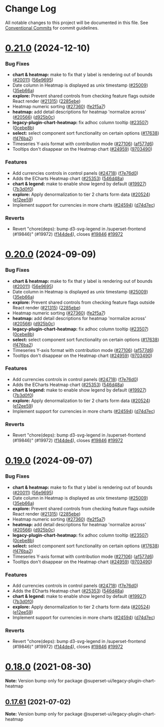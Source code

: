 # Change Log

All notable changes to this project will be documented in this file.
See [Conventional Commits](https://conventionalcommits.org) for commit guidelines.

# [0.21.0](https://github.com/apache/superset/compare/v2021.41.0...v0.21.0) (2024-12-10)

### Bug Fixes

- **chart & heatmap:** make to fix that y label is rendering out of bounds ([#20011](https://github.com/apache/superset/issues/20011)) ([56e9695](https://github.com/apache/superset/commit/56e96950c17ec65ef18cedfb2ed6591796a96cfc))
- Date column in Heatmap is displayed as unix timestamp ([#25009](https://github.com/apache/superset/issues/25009)) ([35eb66a](https://github.com/apache/superset/commit/35eb66a322f7938f840778633a4aea11c7f24dce))
- **explore:** Prevent shared controls from checking feature flags outside React render ([#21315](https://github.com/apache/superset/issues/21315)) ([2285ebe](https://github.com/apache/superset/commit/2285ebe72ec4edded6d195052740b7f9f13d1f1b))
- Heatmap numeric sorting ([#27360](https://github.com/apache/superset/issues/27360)) ([fe2f5a7](https://github.com/apache/superset/commit/fe2f5a7be9fb6218aa72ab9173481fd21fa40b20))
- **heatmap:** add detail descriptions for heatmap 'normalize across' ([#20566](https://github.com/apache/superset/issues/20566)) ([d925b0c](https://github.com/apache/superset/commit/d925b0c8835fb1773b80298a3de1bdc368c88850))
- **legacy-plugin-chart-heatmap:** fix adhoc column tooltip ([#23507](https://github.com/apache/superset/issues/23507)) ([0cebe8b](https://github.com/apache/superset/commit/0cebe8bf18204d17f311345744e67c4bf5961083))
- **select:** select component sort functionality on certain options ([#17638](https://github.com/apache/superset/issues/17638)) ([f476ba2](https://github.com/apache/superset/commit/f476ba23a279cb87a94ad3075e035cad0ae264b6))
- Timeseries Y-axis format with contribution mode ([#27106](https://github.com/apache/superset/issues/27106)) ([af577d6](https://github.com/apache/superset/commit/af577d64b17a9730e28e9021376318326fe31437))
- Tooltips don't disappear on the Heatmap chart ([#24959](https://github.com/apache/superset/issues/24959)) ([9703490](https://github.com/apache/superset/commit/97034901291420af844257fc76ac107d4a891f18))

### Features

- Add currencies controls in control panels ([#24718](https://github.com/apache/superset/issues/24718)) ([f7e76d0](https://github.com/apache/superset/commit/f7e76d02b7cbe4940946673590bb979984ace9f5))
- Adds the ECharts Heatmap chart ([#25353](https://github.com/apache/superset/issues/25353)) ([546d48a](https://github.com/apache/superset/commit/546d48adbb84b1354d6a3d4ae88dbeba0ad14d44))
- **chart & legend:** make to enable show legend by default ([#19927](https://github.com/apache/superset/issues/19927)) ([7b3d0f0](https://github.com/apache/superset/commit/7b3d0f040b050905f7d0901d0227f1cd6b761b56))
- **explore:** Apply denormalization to tier 2 charts form data ([#20524](https://github.com/apache/superset/issues/20524)) ([e12ee59](https://github.com/apache/superset/commit/e12ee59b13822241dca8d8015f1222c477edd4f3))
- Implement support for currencies in more charts ([#24594](https://github.com/apache/superset/issues/24594)) ([d74d7ec](https://github.com/apache/superset/commit/d74d7eca23a3c94bc48af082c115d34c103e815d))

### Reverts

- Revert "chore(deps): bump d3-svg-legend in /superset-frontend (#19846)" (#19972) ([f144de4](https://github.com/apache/superset/commit/f144de4ee2bf213bb7e17f903bd3975d504c4136)), closes [#19846](https://github.com/apache/superset/issues/19846) [#19972](https://github.com/apache/superset/issues/19972)

# [0.20.0](https://github.com/apache/superset/compare/v2021.41.0...v0.20.0) (2024-09-09)

### Bug Fixes

- **chart & heatmap:** make to fix that y label is rendering out of bounds ([#20011](https://github.com/apache/superset/issues/20011)) ([56e9695](https://github.com/apache/superset/commit/56e96950c17ec65ef18cedfb2ed6591796a96cfc))
- Date column in Heatmap is displayed as unix timestamp ([#25009](https://github.com/apache/superset/issues/25009)) ([35eb66a](https://github.com/apache/superset/commit/35eb66a322f7938f840778633a4aea11c7f24dce))
- **explore:** Prevent shared controls from checking feature flags outside React render ([#21315](https://github.com/apache/superset/issues/21315)) ([2285ebe](https://github.com/apache/superset/commit/2285ebe72ec4edded6d195052740b7f9f13d1f1b))
- Heatmap numeric sorting ([#27360](https://github.com/apache/superset/issues/27360)) ([fe2f5a7](https://github.com/apache/superset/commit/fe2f5a7be9fb6218aa72ab9173481fd21fa40b20))
- **heatmap:** add detail descriptions for heatmap 'normalize across' ([#20566](https://github.com/apache/superset/issues/20566)) ([d925b0c](https://github.com/apache/superset/commit/d925b0c8835fb1773b80298a3de1bdc368c88850))
- **legacy-plugin-chart-heatmap:** fix adhoc column tooltip ([#23507](https://github.com/apache/superset/issues/23507)) ([0cebe8b](https://github.com/apache/superset/commit/0cebe8bf18204d17f311345744e67c4bf5961083))
- **select:** select component sort functionality on certain options ([#17638](https://github.com/apache/superset/issues/17638)) ([f476ba2](https://github.com/apache/superset/commit/f476ba23a279cb87a94ad3075e035cad0ae264b6))
- Timeseries Y-axis format with contribution mode ([#27106](https://github.com/apache/superset/issues/27106)) ([af577d6](https://github.com/apache/superset/commit/af577d64b17a9730e28e9021376318326fe31437))
- Tooltips don't disappear on the Heatmap chart ([#24959](https://github.com/apache/superset/issues/24959)) ([9703490](https://github.com/apache/superset/commit/97034901291420af844257fc76ac107d4a891f18))

### Features

- Add currencies controls in control panels ([#24718](https://github.com/apache/superset/issues/24718)) ([f7e76d0](https://github.com/apache/superset/commit/f7e76d02b7cbe4940946673590bb979984ace9f5))
- Adds the ECharts Heatmap chart ([#25353](https://github.com/apache/superset/issues/25353)) ([546d48a](https://github.com/apache/superset/commit/546d48adbb84b1354d6a3d4ae88dbeba0ad14d44))
- **chart & legend:** make to enable show legend by default ([#19927](https://github.com/apache/superset/issues/19927)) ([7b3d0f0](https://github.com/apache/superset/commit/7b3d0f040b050905f7d0901d0227f1cd6b761b56))
- **explore:** Apply denormalization to tier 2 charts form data ([#20524](https://github.com/apache/superset/issues/20524)) ([e12ee59](https://github.com/apache/superset/commit/e12ee59b13822241dca8d8015f1222c477edd4f3))
- Implement support for currencies in more charts ([#24594](https://github.com/apache/superset/issues/24594)) ([d74d7ec](https://github.com/apache/superset/commit/d74d7eca23a3c94bc48af082c115d34c103e815d))

### Reverts

- Revert "chore(deps): bump d3-svg-legend in /superset-frontend (#19846)" (#19972) ([f144de4](https://github.com/apache/superset/commit/f144de4ee2bf213bb7e17f903bd3975d504c4136)), closes [#19846](https://github.com/apache/superset/issues/19846) [#19972](https://github.com/apache/superset/issues/19972)

# [0.19.0](https://github.com/apache/superset/compare/v2021.41.0...v0.19.0) (2024-09-07)

### Bug Fixes

- **chart & heatmap:** make to fix that y label is rendering out of bounds ([#20011](https://github.com/apache/superset/issues/20011)) ([56e9695](https://github.com/apache/superset/commit/56e96950c17ec65ef18cedfb2ed6591796a96cfc))
- Date column in Heatmap is displayed as unix timestamp ([#25009](https://github.com/apache/superset/issues/25009)) ([35eb66a](https://github.com/apache/superset/commit/35eb66a322f7938f840778633a4aea11c7f24dce))
- **explore:** Prevent shared controls from checking feature flags outside React render ([#21315](https://github.com/apache/superset/issues/21315)) ([2285ebe](https://github.com/apache/superset/commit/2285ebe72ec4edded6d195052740b7f9f13d1f1b))
- Heatmap numeric sorting ([#27360](https://github.com/apache/superset/issues/27360)) ([fe2f5a7](https://github.com/apache/superset/commit/fe2f5a7be9fb6218aa72ab9173481fd21fa40b20))
- **heatmap:** add detail descriptions for heatmap 'normalize across' ([#20566](https://github.com/apache/superset/issues/20566)) ([d925b0c](https://github.com/apache/superset/commit/d925b0c8835fb1773b80298a3de1bdc368c88850))
- **legacy-plugin-chart-heatmap:** fix adhoc column tooltip ([#23507](https://github.com/apache/superset/issues/23507)) ([0cebe8b](https://github.com/apache/superset/commit/0cebe8bf18204d17f311345744e67c4bf5961083))
- **select:** select component sort functionality on certain options ([#17638](https://github.com/apache/superset/issues/17638)) ([f476ba2](https://github.com/apache/superset/commit/f476ba23a279cb87a94ad3075e035cad0ae264b6))
- Timeseries Y-axis format with contribution mode ([#27106](https://github.com/apache/superset/issues/27106)) ([af577d6](https://github.com/apache/superset/commit/af577d64b17a9730e28e9021376318326fe31437))
- Tooltips don't disappear on the Heatmap chart ([#24959](https://github.com/apache/superset/issues/24959)) ([9703490](https://github.com/apache/superset/commit/97034901291420af844257fc76ac107d4a891f18))

### Features

- Add currencies controls in control panels ([#24718](https://github.com/apache/superset/issues/24718)) ([f7e76d0](https://github.com/apache/superset/commit/f7e76d02b7cbe4940946673590bb979984ace9f5))
- Adds the ECharts Heatmap chart ([#25353](https://github.com/apache/superset/issues/25353)) ([546d48a](https://github.com/apache/superset/commit/546d48adbb84b1354d6a3d4ae88dbeba0ad14d44))
- **chart & legend:** make to enable show legend by default ([#19927](https://github.com/apache/superset/issues/19927)) ([7b3d0f0](https://github.com/apache/superset/commit/7b3d0f040b050905f7d0901d0227f1cd6b761b56))
- **explore:** Apply denormalization to tier 2 charts form data ([#20524](https://github.com/apache/superset/issues/20524)) ([e12ee59](https://github.com/apache/superset/commit/e12ee59b13822241dca8d8015f1222c477edd4f3))
- Implement support for currencies in more charts ([#24594](https://github.com/apache/superset/issues/24594)) ([d74d7ec](https://github.com/apache/superset/commit/d74d7eca23a3c94bc48af082c115d34c103e815d))

### Reverts

- Revert "chore(deps): bump d3-svg-legend in /superset-frontend (#19846)" (#19972) ([f144de4](https://github.com/apache/superset/commit/f144de4ee2bf213bb7e17f903bd3975d504c4136)), closes [#19846](https://github.com/apache/superset/issues/19846) [#19972](https://github.com/apache/superset/issues/19972)

# [0.18.0](https://github.com/apache-superset/superset-ui/compare/v0.17.87...v0.18.0) (2021-08-30)

**Note:** Version bump only for package @superset-ui/legacy-plugin-chart-heatmap

## [0.17.61](https://github.com/apache-superset/superset-ui/compare/v0.17.60...v0.17.61) (2021-07-02)

**Note:** Version bump only for package @superset-ui/legacy-plugin-chart-heatmap
